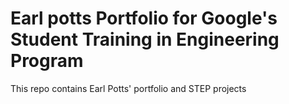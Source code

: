 # Earl potts Portfolio for Google's Student Training in Engineering Program

This repo contains Earl Potts' portfolio and STEP projects
